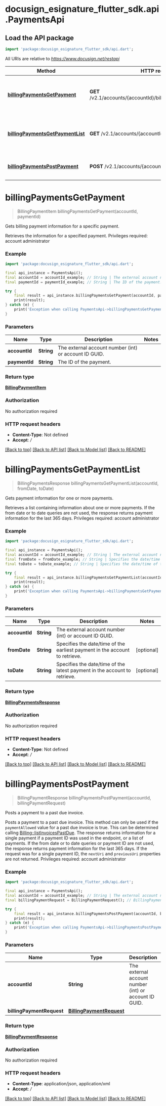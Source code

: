# docusign_esignature_flutter_sdk.api.PaymentsApi

## Load the API package
```dart
import 'package:docusign_esignature_flutter_sdk/api.dart';
```

All URIs are relative to *https://www.docusign.net/restapi*

Method | HTTP request | Description
------------- | ------------- | -------------
[**billingPaymentsGetPayment**](PaymentsApi.md#billingpaymentsgetpayment) | **GET** /v2.1/accounts/{accountId}/billing_payments/{paymentId} | Gets billing payment information for a specific payment.
[**billingPaymentsGetPaymentList**](PaymentsApi.md#billingpaymentsgetpaymentlist) | **GET** /v2.1/accounts/{accountId}/billing_payments | Gets payment information for one or more payments.
[**billingPaymentsPostPayment**](PaymentsApi.md#billingpaymentspostpayment) | **POST** /v2.1/accounts/{accountId}/billing_payments | Posts a payment to a past due invoice.


# **billingPaymentsGetPayment**
> BillingPaymentItem billingPaymentsGetPayment(accountId, paymentId)

Gets billing payment information for a specific payment.

Retrieves the information for a specified payment.   Privileges required: account administrator 

### Example
```dart
import 'package:docusign_esignature_flutter_sdk/api.dart';

final api_instance = PaymentsApi();
final accountId = accountId_example; // String | The external account number (int) or account ID GUID.
final paymentId = paymentId_example; // String | The ID of the payment.

try {
    final result = api_instance.billingPaymentsGetPayment(accountId, paymentId);
    print(result);
} catch (e) {
    print('Exception when calling PaymentsApi->billingPaymentsGetPayment: $e\n');
}
```

### Parameters

Name | Type | Description  | Notes
------------- | ------------- | ------------- | -------------
 **accountId** | **String**| The external account number (int) or account ID GUID. | 
 **paymentId** | **String**| The ID of the payment. | 

### Return type

[**BillingPaymentItem**](BillingPaymentItem.md)

### Authorization

No authorization required

### HTTP request headers

 - **Content-Type**: Not defined
 - **Accept**: */*

[[Back to top]](#) [[Back to API list]](../README.md#documentation-for-api-endpoints) [[Back to Model list]](../README.md#documentation-for-models) [[Back to README]](../README.md)

# **billingPaymentsGetPaymentList**
> BillingPaymentsResponse billingPaymentsGetPaymentList(accountId, fromDate, toDate)

Gets payment information for one or more payments.

Retrieves a list containing information about one or more payments. If the from date or to date queries are not used, the response returns payment information for the last 365 days.   Privileges required: account administrator 

### Example
```dart
import 'package:docusign_esignature_flutter_sdk/api.dart';

final api_instance = PaymentsApi();
final accountId = accountId_example; // String | The external account number (int) or account ID GUID.
final fromDate = fromDate_example; // String | Specifies the date/time of the earliest payment in the account to retrieve.
final toDate = toDate_example; // String | Specifies the date/time of the latest payment in the account to retrieve.

try {
    final result = api_instance.billingPaymentsGetPaymentList(accountId, fromDate, toDate);
    print(result);
} catch (e) {
    print('Exception when calling PaymentsApi->billingPaymentsGetPaymentList: $e\n');
}
```

### Parameters

Name | Type | Description  | Notes
------------- | ------------- | ------------- | -------------
 **accountId** | **String**| The external account number (int) or account ID GUID. | 
 **fromDate** | **String**| Specifies the date/time of the earliest payment in the account to retrieve. | [optional] 
 **toDate** | **String**| Specifies the date/time of the latest payment in the account to retrieve. | [optional] 

### Return type

[**BillingPaymentsResponse**](BillingPaymentsResponse.md)

### Authorization

No authorization required

### HTTP request headers

 - **Content-Type**: Not defined
 - **Accept**: */*

[[Back to top]](#) [[Back to API list]](../README.md#documentation-for-api-endpoints) [[Back to Model list]](../README.md#documentation-for-models) [[Back to README]](../README.md)

# **billingPaymentsPostPayment**
> BillingPaymentResponse billingPaymentsPostPayment(accountId, billingPaymentRequest)

Posts a payment to a past due invoice.

Posts a payment to a past due invoice.  This method can only be used if the `paymentAllowed` value for a past due invoice is true. This can be determined calling [Billing::listInvoicesPastDue](/docs/esign-rest-api/reference/billing/invoices/listpastdue/).  The response returns information for a single payment if a payment ID was used in the endpoint, or a list of payments. If the from date or to date queries or payment ID are not used, the response returns payment information for the last 365 days.  If the request was for a single payment ID, the `nextUri` and `previousUri` properties are not returned.  Privileges required: account administrator 

### Example
```dart
import 'package:docusign_esignature_flutter_sdk/api.dart';

final api_instance = PaymentsApi();
final accountId = accountId_example; // String | The external account number (int) or account ID GUID.
final billingPaymentRequest = BillingPaymentRequest(); // BillingPaymentRequest | 

try {
    final result = api_instance.billingPaymentsPostPayment(accountId, billingPaymentRequest);
    print(result);
} catch (e) {
    print('Exception when calling PaymentsApi->billingPaymentsPostPayment: $e\n');
}
```

### Parameters

Name | Type | Description  | Notes
------------- | ------------- | ------------- | -------------
 **accountId** | **String**| The external account number (int) or account ID GUID. | 
 **billingPaymentRequest** | [**BillingPaymentRequest**](BillingPaymentRequest.md)|  | [optional] 

### Return type

[**BillingPaymentResponse**](BillingPaymentResponse.md)

### Authorization

No authorization required

### HTTP request headers

 - **Content-Type**: application/json, application/xml
 - **Accept**: */*

[[Back to top]](#) [[Back to API list]](../README.md#documentation-for-api-endpoints) [[Back to Model list]](../README.md#documentation-for-models) [[Back to README]](../README.md)

